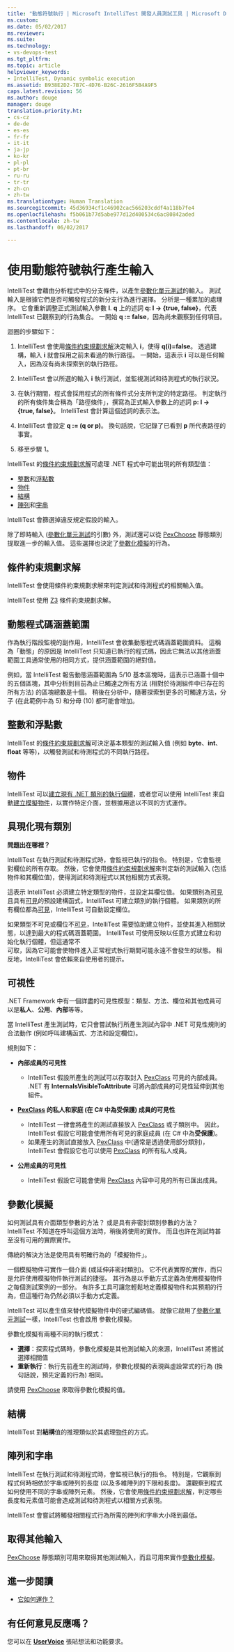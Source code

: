 ```yaml
---
title: "動態符號執行 | Microsoft IntelliTest 開發人員測試工具 | Microsoft Docs"
ms.custom: 
ms.date: 05/02/2017
ms.reviewer: 
ms.suite: 
ms.technology:
- vs-devops-test
ms.tgt_pltfrm: 
ms.topic: article
helpviewer_keywords:
- IntelliTest, Dynamic symbolic execution
ms.assetid: B938E2D2-7B7C-4D76-B26C-2616F5B4A9F5
caps.latest.revision: 56
ms.author: douge
manager: douge
translation.priority.ht:
- cs-cz
- de-de
- es-es
- fr-fr
- it-it
- ja-jp
- ko-kr
- pl-pl
- pt-br
- ru-ru
- tr-tr
- zh-cn
- zh-tw
ms.translationtype: Human Translation
ms.sourcegitcommit: 45d36934cf1c46902cac566203cddf4a118b7fe4
ms.openlocfilehash: f5b061b77d5abe977d12d400534c6ac80842aded
ms.contentlocale: zh-tw
ms.lasthandoff: 06/02/2017

---
```

# <a name="input-generatation-using-dynamic-symbolic-execution"></a>使用動態符號執行產生輸入

IntelliTest 會藉由分析程式中的分支條件，以產生[參數化單元測試](test-generation.md#parameterized-unit-testing)的輸入。 測試輸入是根據它們是否可觸發程式的新分支行為進行選擇。 分析是一種累加的處理序。 它會重新調整正式測試輸入參數 **I**. **q** 上的述詞 **q: I -> {true, false}**，代表 IntelliTest 已觀察到的行為集合。 一開始 **q := false**，因為尚未觀察到任何項目。

迴圈的步驟如下：

1. IntelliTest 會使用[條件約束規劃求解](#constraint-solver)決定輸入 **i**，使得 **q(i)=false**。 
   透過建構，輸入 **i** 就會採用之前未看過的執行路徑。 一開始，這表示 **i** 可以是任何輸入，因為沒有尚未探索到的執行路徑。

1. IntelliTest 會以所選的輸入 **i** 執行測試，並監視測試和待測程式的執行狀況。

1. 在執行期間，程式會採用程式的所有條件式分支所判定的特定路徑。 判定執行的所有條件集合稱為「路徑條件」，撰寫為正式輸入參數上的述詞 **p: I -> {true, false}**。 IntelliTest 會計算這個述詞的表示法。

1. IntelliTest 會設定 **q := (q or p)**。 換句話說，它記錄了已看到 **p** 所代表路徑的事實。

1. 移至步驟 1。

IntelliTest 的[條件約束規劃求解](#constraint-solver)可處理 .NET 程式中可能出現的所有類型值：

* [整數](#integers-and-floats)和[浮點數](#integers-and-floats)
* [物件](#objects)
* [結構](#structs)
* [陣列](#arrays-and-strings)和[字串](#arrays-and-strings)

IntelliTest 會篩選掉違反規定假設的輸入。

除了即時輸入 ([參數化單元測試](test-generation.md#parameterized-unit-testing)的引數) 外，測試還可以從 [PexChoose](static-helper-classes.md#pexchoose) 靜態類別提取進一步的輸入值。 這些選擇也決定了[參數化模擬](#parameterized-mocks)的行為。

<a name="constraint-solver"></a>
## <a name="constraint-solver"></a>條件約束規劃求解

IntelliTest 會使用條件約束規劃求解來判定測試和待測程式的相關輸入值。

IntelliTest 使用 [Z3](https://github.com/Z3Prover/z3/wiki) 條件約束規劃求解。

<a name="dynamic-code-coverage"></a>
## <a name="dynamic-code-coverage"></a>動態程式碼涵蓋範圍

作為執行階段監視的副作用，IntelliTest 會收集動態程式碼涵蓋範圍資料。 這稱為「動態」的原因是 IntelliTest 只知道已執行的程式碼，因此它無法以其他涵蓋範圍工具通常使用的相同方式，提供涵蓋範圍的絕對值。 

例如，當 IntelliTest 報告動態涵蓋範圍為 5/10 基本區塊時，這表示已涵蓋十個中的五個區塊，其中分析到目前為止已觸達之所有方法 (相對於待測組件中已存在的所有方法) 的區塊總數是十個。
稍後在分析中，隨著探索到更多的可觸達方法，分子 (在此範例中為 5) 和分母 (10) 都可能會增加。

<a name="integers-and-floats"></a>
## <a name="integers-and-floats"></a>整數和浮點數

IntelliTest 的[條件約束規劃求解](#constraint-solver)可決定基本類型的測試輸入值 (例如 **byte**、**int**、**float** 等等)，以觸發測試和待測程式的不同執行路徑。

<a name="objects"></a>
## <a name="objects"></a>物件

IntelliTest 可以[建立現有 .NET 類別的執行個體](#existing-classes)，或者您可以使用 IntelliTest 來自動[建立模擬物件](#parameterized-mocks)，以實作特定介面，並根據用途以不同的方式運作。

<a name="existing-classes"></a>
## <a name="instantiating-existing-classes"></a>具現化現有類別

**問題出在哪裡？**

IntelliTest 在執行測試和待測程式時，會監視已執行的指令。 特別是，它會監視對欄位的所有存取。 然後，它會使用[條件約束規劃求解](#constraint-solver)來判定新的測試輸入 (包括物件和其欄位值)，使得測試和待測程式以其他相關方式表現。

這表示 IntelliTest 必須建立特定類型的物件，並設定其欄位值。 如果類別為[可見](#visibility)且具有[可見](#visibility)的預設建構函式，IntelliTest 可建立類別的執行個體。
如果類別的所有欄位都為[可見](#visibility)，IntelliTest 可自動設定欄位。

如果類型不可見或欄位不[可見](#visibility)，IntelliTest 需要協助建立物件，並使其進入相關狀態，以達到最大的程式碼涵蓋範圍。 IntelliTest 可使用反映以任意方式建立和初始化執行個體，但這通常不  
可取，因為它可能會使物件進入正常程式執行期間可能永遠不會發生的狀態。 相反地，IntelliTest 會依賴來自使用者的提示。

<a name="visibility"></a>
## <a name="visibility"></a>可視性

.NET Framework 中有一個詳盡的可見性模型：類型、方法、欄位和其他成員可以是**私人**、**公用**、**內部**等等。

當 IntelliTest 產生測試時，它只會嘗試執行所產生測試內容中 .NET 可見性規則的合法動作 (例如呼叫建構函式、方法和設定欄位)。

規則如下：

* **內部成員的可見性**
  * IntelliTest 假設所產生的測試可以存取封入 [PexClass](attribute-glossary.md#pexclass) 可見的內部成員。
  .NET 有 **InternalsVisibleToAttribute** 可將內部成員的可見性延伸到其他組件。<p />

* **[PexClass](attribute-glossary.md#pexclass) 的私人和家庭 (在 C# 中為受保護) 成員的可見性**
  * IntelliTest 一律會將產生的測試直接放入 [PexClass](attribute-glossary.md#pexclass) 或子類別中。 因此，IntelliTest 假設它可能會使用所有可見的家庭成員 (在 C# 中為**受保護**)。
  * 如果產生的測試直接放入 [PexClass](attribute-glossary.md#pexclass) 中(通常是透過使用部分類別)，IntelliTest 會假設它也可以使用 [PexClass](attribute-glossary.md#pexclass) 的所有私人成員。<p />

* **公用成員的可見性**
  * IntelliTest 假設它可能會使用 [PexClass](attribute-glossary.md#pexclass) 內容中可見的所有已匯出成員。

<a name="parameterized-mocks"></a>
## <a name="parameterized-mocks"></a>參數化模擬

如何測試具有介面類型參數的方法？ 或是具有非密封類別參數的方法？ IntelliTest 不知道在呼叫這個方法時，稍後將使用的實作。 而且也許在測試時甚至沒有可用的實際實作。

傳統的解決方法是使用具有明確行為的「模擬物件」。 

一個模擬物件可實作一個介面 (或延伸非密封類別)。 它不代表實際的實作，而只是允許使用模擬物件執行測試的捷徑。 其行為是以手動方式定義為使用模擬物件之每個測試案例的一部分。 有許多工具可讓您輕鬆地定義模擬物件和其預期的行為，但這種行為仍然必須以手動方式定義。

IntelliTest 可以產生值來替代模擬物件中的硬式編碼值。 就像它啟用了[參數化單元測試](test-generation.md#parameterized-unit-testing)一樣，IntelliTest 也會啟用 參數化模擬。

參數化模擬有兩種不同的執行模式：

* **選擇**：探索程式碼時，參數化模擬是其他測試輸入的來源，IntelliTest 將嘗試選擇相關值
* **重新執行**：執行先前產生的測試時，參數化模擬的表現與虛設常式的行為 (換句話說，預先定義的行為) 相同。

請使用 [PexChoose](static-helper-classes.md#pexchoose) 來取得參數化模擬的值。

<a name="structs"></a>
## <a name="structs"></a>結構

IntelliTest 對**結構**值的推理類似於其處理[物件](#objects)的方式。

<a name="arrays-and-strings"></a>
## <a name="arrays-and-strings"></a>陣列和字串

IntelliTest 在執行測試和待測程式時，會監視已執行的指令。 特別是，它觀察到程式何時相依於字串或陣列的長度 (以及多維陣列的下限和長度)。 還觀察到程式如何使用不同的字串或陣列元素。 然後，它會使用[條件約束規劃求解](#constraint-solver)，判定哪些長度和元素值可能會造成測試和待測程式以相關方式表現。

IntelliTest 會嘗試將觸發相關程式行為所需的陣列和字串大小降到最低。

<a name="additional-inputs"></a>
## <a name="obtaining-additional-inputs"></a>取得其他輸入

[PexChoose](static-helper-classes.md#pexchoose) 靜態類別可用來取得其他測試輸入，而且可用來實作[參數化模擬](#parameterized-mocks)。

<a name="further-reading"></a>
## <a name="further-reading"></a>進一步閱讀

* [它如何運作？](https://blogs.msdn.microsoft.com/visualstudioalm/2014/12/11/smart-unit-tests-a-mental-model/)

## <a name="got-feedback"></a>有任何意見反應嗎？

您可以在 **[UserVoice](https://visualstudio.uservoice.com/forums/121579-visual-studio-2015/category/157869-test-tools?query=IntelliTest)** 張貼想法和功能要求。


